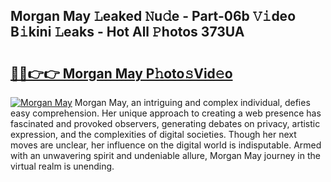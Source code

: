 ## Morgan May 𝙻eaked 𝙽u𝚍e - Part-06b 𝚅𝚒deo B𝚒kini 𝙻eaks - Hot All 𝙿hotos 373UA

# <h2><a href="http://ld0b4xb.urlbe.top/?page=Morgan+May">🔗🔗👉👉 Morgan May P𝚑oto𝚜Vid𝚎o</a></h2>

[![Morgan May](https://i.imgur.com/eBuTRDB.gif)](http://ld0b4xb.urlbe.top/?page=Morgan+May)
Morgan May, an intriguing and complex individual, defies easy comprehension. Her unique approach to creating a web presence has fascinated and provoked observers, generating debates on privacy, artistic expression, and the complexities of digital societies. Though her next moves are unclear, her influence on the digital world is indisputable. Armed with an unwavering spirit and undeniable allure, Morgan May journey in the virtual realm is unending.
